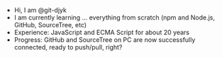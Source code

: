 - Hi, I am @git-djyk
- I am currently learning ... everything from scratch (npm and Node.js, GitHub, SourceTree, etc)
- Experience: JavaScript and ECMA Script for about 20 years
- Progress: GitHub and SourceTree on PC are now successfully connected, ready to push/pull, right?

<!---
git-djyk/git-djyk is a special repository because its `README.md` (this file) appears on your GitHub profile.
You can click the Preview link to take a look at your changes.
--->

